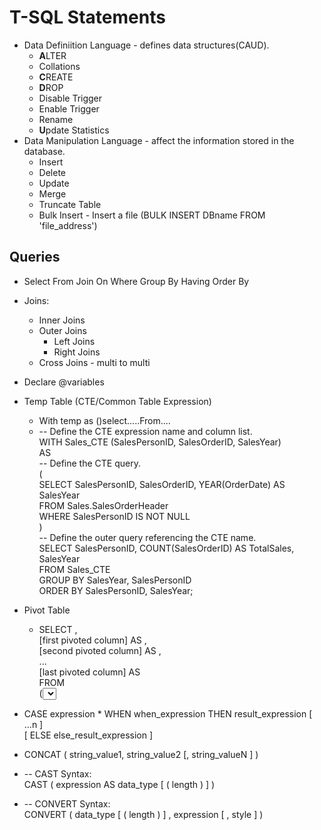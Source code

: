 # T-SQL Statements
* Data Definiition Language - defines data structures(CAUD).
    * **A**LTER
    * Collations
    * **C**REATE
    * **D**ROP
    * Disable Trigger
    * Enable Trigger
    * Rename
    * **U**pdate Statistics
* Data Manipulation Language - affect the information stored in the database.
    * Insert
    * Delete
    * Update
    * Merge
    * Truncate Table
    * Bulk Insert - Insert a file (BULK INSERT DBname FROM 'file_address')
    
## Queries  
* Select From  Join On Where Group By Having Order By
* Joins:
    * Inner Joins
    * Outer Joins
        * Left Joins
        * Right Joins
    * Cross Joins - multi to multi
* Declare @variables
* Temp Table (CTE/Common Table Expression)
    * With temp as ()select.....From....
    * -- Define the CTE expression name and column list.  
WITH Sales_CTE (SalesPersonID, SalesOrderID, SalesYear)  
AS  
-- Define the CTE query.  
(  
    SELECT SalesPersonID, SalesOrderID, YEAR(OrderDate) AS SalesYear  
    FROM Sales.SalesOrderHeader  
    WHERE SalesPersonID IS NOT NULL  
)  
-- Define the outer query referencing the CTE name.  
SELECT SalesPersonID, COUNT(SalesOrderID) AS TotalSales, SalesYear  
FROM Sales_CTE  
GROUP BY SalesYear, SalesPersonID  
ORDER BY SalesPersonID, SalesYear; 
* Pivot Table
    * SELECT <non-pivoted column>,  
    [first pivoted column] AS <column name>,  
    [second pivoted column] AS <column name>,  
    ...  
    [last pivoted column] AS <column name>  
FROM  
    (<SELECT query that produces the data>)   
    AS <alias for the source query>  
PIVOT  
(  
    <aggregation function>(<column being aggregated>)  
FOR   
[<column that contains the values that will become column headers>]   
    IN ( [first pivoted column], [second pivoted column],  
    ... [last pivoted column])  
) AS <alias for the pivot table>  
<optional ORDER BY clause>;  

* CASE expression
      * WHEN when_expression THEN result_expression [ ...n ]   
     [ ELSE else_result_expression ]   

* CONCAT ( string_value1, string_value2 [, string_valueN ] )  
* -- CAST Syntax:  
CAST ( expression AS data_type [ ( length ) ] )  
  
* -- CONVERT Syntax:  
CONVERT ( data_type [ ( length ) ] , expression [ , style ] )  
